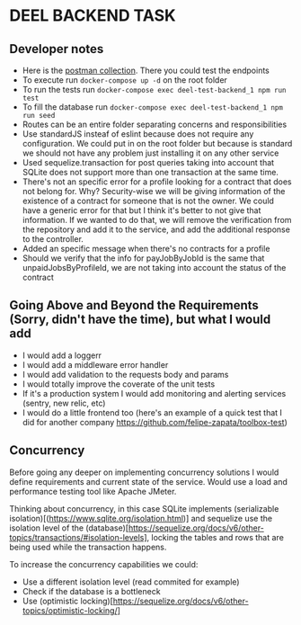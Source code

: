 # DEEL BACKEND TASK

## Developer notes

- Here is the [postman collection](https://www.postman.com/lunar-module-geoscientist-51084169/workspace/toolbox/collection/26739489-4370416a-938b-4f6d-8a95-8f00e5e18b71?action=share&creator=26739489). There you could test the endpoints
- To execute run `docker-compose up -d` on the root folder
- To run the tests run `docker-compose exec deel-test-backend_1 npm run test`
- To fill the database run `docker-compose exec deel-test-backend_1 npm run seed`
- Routes can be an entire folder separating concerns and responsibilities
- Use standardJS insteaf of eslint because does not require any configuration. We could put in on the root folder but because is standard we should not have any problem just installing it on any other service
- Used sequelize.transaction for post queries taking into account that SQLite does not support more than one transaction at the same time.
- There's not an specific error for a  profile looking for a contract that does not belong for. Why? Security-wise we will be giving information of the existence of a contract for someone that is not the owner. We could have a generic error for that but I think it's better to not give that information. If we wanted to do that, we will remove the verification from the repository and add it to the service, and add the additional response to the controller.
- Added an specific message when there's no contracts for a profile
- Should we verify that the info for payJobByJobId is the same that unpaidJobsByProfileId, we are not taking into account the status of the contract

## Going Above and Beyond the Requirements (Sorry, didn't have the time), but what I would add

- I would add a loggerr 
- I would add a middleware error handler
- I would add validation to the requests body and params
- I would totally improve the coverate of the unit tests
- If it's a production system I would add monitoring and alerting services (sentry, new relic, etc)
- I would do a little frontend too (here's an example of a quick test that I did for another company https://github.com/felipe-zapata/toolbox-test)

## Concurrency

Before going any deeper on implementing concurrency solutions I would define requirements and current state of the service. Would use a load and performance testing tool like Apache JMeter.

Thinking about concurrency, in this case SQLite implements (serializable isolation)[(https://www.sqlite.org/isolation.html)] and sequelize use the isolation level of the (database)[https://sequelize.org/docs/v6/other-topics/transactions/#isolation-levels], locking the tables and rows that are being used while the transaction happens.

To increase the concurrency capabilities we could:
- Use a different isolation level (read commited for example)
- Check if the database is a bottleneck
- Use (optimistic locking)[https://sequelize.org/docs/v6/other-topics/optimistic-locking/]